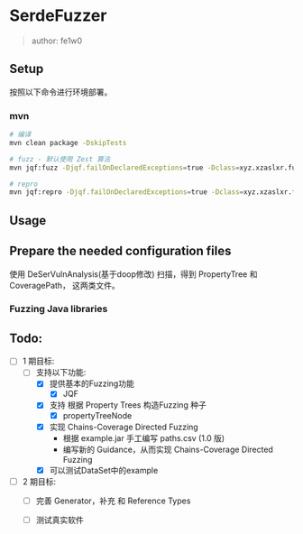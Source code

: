 # SerdeFuzzer

> author: fe1w0

## Setup

按照以下命令进行环境部署。

### mvn
```bash
# 编译
mvn clean package -DskipTests

# fuzz - 默认使用 Zest 算法
mvn jqf:fuzz -Djqf.failOnDeclaredExceptions=true -Dclass=xyz.xzaslxr.fuzzing.SerdeFuzzerTest -Dmethod=fuzz -Dtime=5s

# repro
mvn jqf:repro -Djqf.failOnDeclaredExceptions=true -Dclass=xyz.xzaslxr.fuzzing.SerdeFuzzerTest -Dmethod=reportFuzz -Dtime=5s -Dinput=/Users/fe1w0/Project/SoftWareAnalysis/Dynamic/SerdeFuzzer/target/fuzz-results/xyz.xzaslxr.fuzzing.SerdeFuzzerTest/fuzz/failures/id_000000
```

## Usage

## Prepare the needed configuration files

使用 DeSerVulnAnalysis(基于doop修改) 扫描，得到 PropertyTree 和 CoveragePath， 这两类文件。
### Fuzzing Java libraries

## Todo:

- [ ] 1 期目标:
  - [ ] 支持以下功能:
    - [x] 提供基本的Fuzzing功能
      - [x] JQF
    - [x] 支持 根据 Property Trees 构造Fuzzing 种子
      - [x] propertyTreeNode
    - [x] 实现 Chains-Coverage Directed Fuzzing
      - 根据 example.jar 手工编写 paths.csv (1.0 版)
      - 编写新的 Guidance，从而实现 Chains-Coverage Directed Fuzzing
    - [x] 可以测试DataSet中的example
- [ ] 2 期目标:
  - [ ] 完善 Generator，补充  和 Reference Types
  - [ ] 测试真实软件


